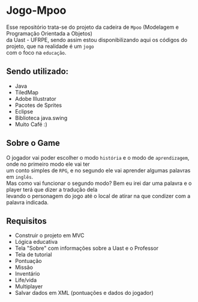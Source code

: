 # Jogo-Mpoo
  
Esse repositório trata-se do projeto da cadeira de `Mpoo` (Modelagem e Programação Orientada a Objetos)  
da Uast - UFRPE, sendo assim estou disponibilizando aqui os códigos do projeto, que na realidade é um `jogo`  
com o foco na `educação`.  
  
## Sendo utilizado:
  
- Java
- TiledMap
- Adobe Illustrator
- Pacotes de Sprites
- Eclipse
- Biblioteca java.swing
- Muito Café :)
  
## Sobre o Game  
  
O jogador vai poder escolher o modo `história` e o modo de `aprendizagem`, onde no primeiro modo ele vai ter  
um conto simples de `RPG`, e no segundo ele vai aprender algumas palavras em `inglês`.  
Mas como vai funcionar o segundo modo? Bem eu irei dar uma palavra e o player terá que dizer a tradução dela  
levando o personagem do jogo até o local de atirar na que condizer com a palavra indicada.
  
## Requisitos
  
- Construir o projeto em MVC
- Lógica educativa
- Tela "Sobre" com informações sobre a Uast e o Professor
- Tela de tutorial
- Pontuação
- Missão
- Inventário
- Life/vida
- Multiplayer
- Salvar dados em XML (pontuações e dados do jogador)
